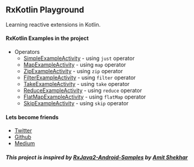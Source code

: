 ## RxKotlin Playground

Learning reactive extensions in Kotlin.

#### RxKotlin Examples in the project
- Operators
    - [SimpleExampleActivity](https://github.com/Naveentp/RxKotlin-Playground/blob/master/app/src/main/java/neo/rxkotlin/playground/operators/SimpleExampleActivity.kt) - using `just` operator
    - [MapExampleActivity](https://github.com/Naveentp/RxKotlin-Playground/blob/master/app/src/main/java/neo/rxkotlin/playground/operators/MapExampleActivity.kt) - using `map` operator
    - [ZipExampleActivity](https://github.com/Naveentp/RxKotlin-Playground/blob/master/app/src/main/java/neo/rxkotlin/playground/operators/ZipExampleActivity.kt) - using `zip` operator
    - [FilterExampleActivity](https://github.com/Naveentp/RxKotlin-Playground/blob/master/app/src/main/java/neo/rxkotlin/playground/operators/FilterExampleActivity.kt) - using `filter` operator
    - [TakeExampleActivity](https://github.com/Naveentp/RxKotlin-Playground/blob/master/app/src/main/java/neo/rxkotlin/playground/operators/TakeExampleActivity.kt) - using `take` operator
    - [ReduceExampleActivity](https://github.com/Naveentp/RxKotlin-Playground/blob/master/app/src/main/java/neo/rxkotlin/playground/operators/ReduceExampleActivity.kt) - using `reduce` operator
    - [FlatMapExampleActivity](https://github.com/Naveentp/RxKotlin-Playground/blob/master/app/src/main/java/neo/rxkotlin/playground/operators/FlatMapExampleActivity.kt) - using `flatMap` operator
    - [SkipExampleActivity](https://github.com/Naveentp/RxKotlin-Playground/blob/master/app/src/main/java/neo/rxkotlin/playground/operators/SkipExampleActivity.kt) - using `skip` operator
    


#### Lets become friends
- [Twitter](https://twitter.com/iamnaveentp)
- [Github](https://github.com/Naveentp/)
- [Medium](https://medium.com/@naveentp)

##### This project is inspired by [RxJava2-Android-Samples](https://github.com/amitshekhariitbhu/RxJava2-Android-Samples) by [Amit Shekhar](https://github.com/amitshekhariitbhu)